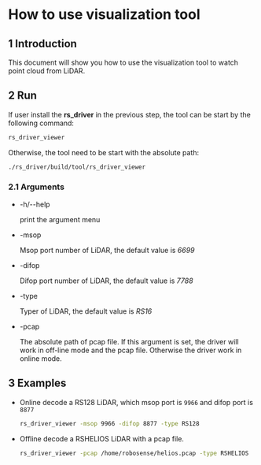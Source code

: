 # How to use visualization tool

## 1 Introduction

This document will show you how to use the visualization tool to watch point cloud from LiDAR.

## 2 Run

If user install the **rs_driver** in the previous step, the tool can be start by the following command:

```bash
rs_driver_viewer
```

Otherwise, the tool need to be start with the absolute path:

```bash
./rs_driver/build/tool/rs_driver_viewer 
```

### 2.1 Arguments

- -h/--help

   print the argument menu 

- -msop

   Msop port number of LiDAR, the default value is *6699*

- -difop

   Difop port number of LiDAR, the default value is *7788*

- -type

   Typer of LiDAR, the default value is *RS16*

- -pcap

   The absolute path of pcap file. If this argument is set, the driver will work in off-line mode and the pcap file. Otherwise the driver work in online mode.

  

## 3 Examples

- Online decode a RS128 LiDAR, which msop port is ```9966``` and difop port is ```8877```

  ```bash
  rs_driver_viewer -msop 9966 -difop 8877 -type RS128 
  ```

- Offline decode a RSHELIOS LiDAR with a pcap file.

  ```bash
  rs_driver_viewer -pcap /home/robosense/helios.pcap -type RSHELIOS
  ```

  